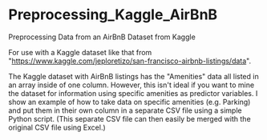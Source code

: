 # Preprocessing_Kaggle_AirBnB
Preprocessing Data from an AirBnB Dataset from Kaggle

For use with a Kaggle dataset like that from "https://www.kaggle.com/jeploretizo/san-francisco-airbnb-listings/data".

The Kaggle dataset with AirBnB listings has the "Amenities" data all listed in an array inside of one column. However, this isn't ideal if you want to mine the dataset for information using specific amenities as predictor variables. I show an example of how to take data on specific amenities (e.g. Parking) and put them in their own column in a separate CSV file using a simple Python script. (This separate CSV file can then easily be merged with the original CSV file using Excel.)
